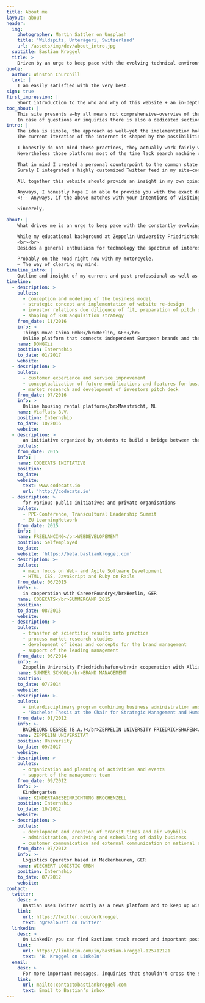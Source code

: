 ```yaml
---
title: About me
layout: about
header:
  img:
    photographer: Martin Sattler on Unsplash
    title: 'Wildspitz, Unterägeri, Switzerland'
    url: /assets/img/dev/about_intro.jpg
  subtitle: Bastian Kroggel
  title: >
    Driven by an urge to keep pace with the evolving technical environment + distinguished by the broad knowledge of theoretical aspects but also technical details and hands-on approaches.
quote:
  author: Winston Churchill
  text: |
    I am easily satisfied with the very best.
sign: true
first_impression: |
    Short introduction to the who and why of this website + an in-depth look at the author and its intentions. Enjoy the ride.
toc_about: |
    This site presents a—by all means not comprehensive—overview of the author, his ideas and intentions and the underlying reason which led to the development of this webpage.
    In case of questions or inquiries there is also a dedicated section where all of the major points of connection can be found.
intro: |
    The idea is simple, the approach as well—yet the implementation holds some challenges.
    The current iteration of the internet is shaped by the possibilities that social networks provide their user base with. In reverse that however also means that a very little group of companies concentrate—at least a substantial amount of—the entirety of user generated content on their own platforms.

    I honestly do not mind those practices, they actually work fairly well and allow a lot of people to participate on the web who otherwise would not be able to express their own thoughts.  
    Nevertheless those platforms most of the time lack search machine compatibility and are rather a data grave than an open and easily accessible catalog of thoughts, opinions and information.

    That in mind I created a personal counterpoint to the common state of art.
    Surely I integrated a highly customized Twitter feed in my site—convenience + reach are still variables that should not be underrated—but the main aspect of this site is a simple yet highly effective blog system that provides an entirely customizable and plain text-files based experience that not just allows to back up all information at any time but also to keep all data in my  own possession in the first place—features that are still highly missed on social networks these days.

    All together this website should provide an insight in my own opinions and ideas, act as a silo + wiki for notes I do like to keep track of and at the same time would like to share with the world and of course it should be the one point of contact some needs to reach out on the web in order to get hold of all publicly available and confirmed information regarding myself.

    Anyways, I honestly hope I am able to provide you with the exact details you are looking for and—of course—I am always happy to hear from you.
    <!-- Anyways, if the above matches with your intentions of visiting my site I sincerely hope I am able to provide you with all of the details you are looking for. And if not—I am of course always happy to hear from you. -->

    Sincerely,

about: |
    What drives me is an urge to keep pace with the constantly evolving digital environment, what distinguishes me is the broad knowledge about not just the theoretical and strategic approaches but also the technical details and actual ways of implementation—the development.

    While my educational background at Zeppelin University Friedrichshafen on the shores of Lake Constance equips me with a generalistic yet in certain areas highly focused perspective, my personal skills provide me with the ability to also transfer those information into an actual production ready solution.
    <br><br>
    Besides a general enthusiasm for technology the spectrum of interests also covers creative areas like a strong preference for contemporary literature, for simple yet effective design and a long-standing experience as a piano playing musician.

    Probably on the road right now with my motorcycle.  
    — The way of clearing my mind.
timeline_intro: |
    Outline and insight of my current and past professional as well as educational experiences + career. By no means should this be seen as a comprehensive, detailed and complete timeline of myself rather than a short summary of the—in my eyes—most important waypoints of my background
timeline:
  - description: >
    bullets:
      - conception and modeling of the business model
      - strategic concept and implementation of website re-design
      - investor relations due diligence of fit, preparation of pitch deck and documentation, participation in negotiations
      - shaping of B2B acquisition strategy
    from_date: 11/2016
    info: >
      Things move China GmbH</br>Berlin, GER</br>
      Online platform that connects independent European brands and their customers in China
    name: DONGXii
    position: Internship
    to_date: 01/2017
    website:
  - description: >
    bullets:
      - customer experience and service improvement
      - conceptualization of future modifications and features for business processes/platform in cooperation with the IT department
      - market research and development of investors pitch deck
    from_date: 07/2016
    info: >
      Online housing rental platform</br>Maastricht, NL
    name: Viaflats B.V.
    position: Internship
    to_date: 10/2016
    website:
  - description: >
      an initiative organized by students to build a bridge between the university program and the technological capabilities which the digital work environment requires
    bullets:
    from_date: 2015
    info: |
    name: CODECATS INITIATIVE
    position:
    to_date:
    website:
      text: www.codecats.io
      url: 'http://codecats.io'
  - description: >
      for various public initiatives and private organisations
    bullets:
      - PPE-Conference, Transcultural Leadership Summit
      - ZU-LearningNetwork
    from_date: 2015
    info: |
    name: FREELANCING</br>WEBDEVELOPEMENT
    position: Selfemployed
    to_date:
    website: 'https://beta.bastiankroggel.com'
  - description: >-
    bullets:
      - main focus on Web- and Agile Software Development
      - HTML, CSS, JavaScript and Ruby on Rails
    from_date: 06/2015
    info: >-
      in cooperation with CareerFoundry</br>Berlin, GER
    name: CODECATS</br>SUMMERCAMP 2015
    position:
    to_date: 08/2015
    website:
  - description: >
    bullets:
      - transfer of scientific results into practice
      - process market research studies
      - development of ideas and concepts for the brand management
      - support of the leading management
    from_date: 06/2014
    info: >-
      Zeppelin University Friedrichshafen</br>in cooperation with Allianz Global Investors</br>Frankfurt, GER
    name: SUMMER SCHOOL</br>BRAND MANAGEMENT
    position:
    to_date: 07/2014
    website:
  - description: >-
    bullets:
      - interdisciplinary program combining business administration and economics as well as cultural, communication and political science
      - 'Bachelor Thesis at the Chair for Strategic Management and Human Resources Management:</br><strong>ANALYSIS OF THE IMPACT OF STREAMING PROVIDERS ON THE TELEVISION INDUSTRY</strong></br>( original title in german: Analyse der Auswirkungen von Streaming-Anbietern auf die Fernsehindustrie )'
    from_date: 01/2012
    info: >-
      BACHELORS DEGREE (B.A.)</br>ZEPPELIN UNIVERSITY FRIEDRICHSHAFEN</br>ON THE SHORES OF LAKE CONSTANCE.
    name: ZEPPELIN UNIVERSITÄT
    position: University
    to_date: 09/2017
    website:
  - description: >
    bullets:
      - organization and planning of activities and events
      - support of the management team
    from_date: 09/2012
    info: >-
      Kindergarten
    name: KINDERTAGESEINRICHTUNG BROCHENZELL
    position: Internship
    to_date: 10/2012
    website:
  - description: >
    bullets:
      - development and creation of transit times and air waybills
      - administration, archiving and scheduling of daily business
      - customer communication and external communication on national and international level
    from_date: 07/2012
    info: >-
      Logistics Operator based in Meckenbeuren, GER
    name: WIECHERT LOGISTIC GMBH
    position: Internship
    to_date: 07/2012
    website:
contact:
  twitter:
    desc: >
      Bastian uses Twitter mostly as a news platform and to keep up with updates of noteworthy individuals. Sometimes he also tweets about things he cares about - always critical, political, dangerously ironic and with a touch of humor. Feel free to ping or add him to the people you follow on Twitter.
    link:
      url: https://twitter.com/derkroggel
      text: '@realGusti on Twitter'
  linkedin:
    desc: >
      On LinkedIn you can find Bastians track record and important positions of his professional life. Most of the interesting information can also be found on his personal website but if you are curious you are of course absolutely welcome to check out his LinkedIn profile.
    link:
      url: https://linkedin.com/in/bastian-kroggel-125712121
      text: 'B. Kroggel on LinkeIn'
  email:
    desc: >
      For more important messages, inquiries that shouldn't cross the servers of the major social media platforms or just because you prefer the "old way of messaging" - he personally does as well - just send him an email and he will get in touch with you as fast as possible.
    link:
      url: mailto:contact@bastiankroggel.com
      text: Email to Bastian‘s inbox
---
```

